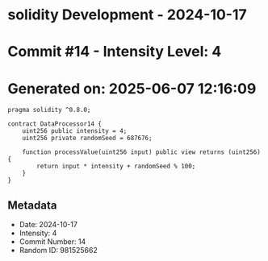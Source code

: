 ﻿# solidity Development - 2024-10-17
# Commit #14 - Intensity Level: 4
# Generated on: 2025-06-07 12:16:09
```solidity
pragma solidity ^0.8.0;

contract DataProcessor14 {
    uint256 public intensity = 4;
    uint256 private randomSeed = 687676;

    function processValue(uint256 input) public view returns (uint256) {
        return input * intensity + randomSeed % 100;
    }
}
```
## Metadata
- Date: 2024-10-17
- Intensity: 4
- Commit Number: 14
- Random ID: 981525662
